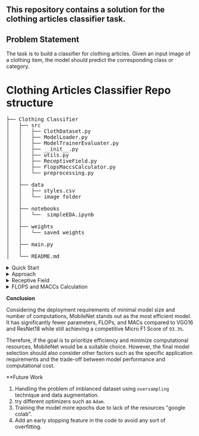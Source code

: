 ## This repository contains a solution for the clothing articles classifier task.

## Problem Statement

The task is to build a classifier for clothing articles. Given an input image of a clothing item, the model should predict the corresponding class or category.

# Clothing Articles Classifier Repo structure
<pre>
├── Clothing Classifier
│   ├── src
│   │   ├── ClothDataset.py
│   │   ├── ModelLoader.py
│   │   ├── ModelTrainerEvaluater.py
│   │   ├── __init__.py 
│   │   ├── utils.py
│   │   ├── ReceptiveField.py
│   │   ├── FlopsMaccsCalculator.py
│   │   └── preprocessing.py
│   │ 
│   ├── data
│   │   ├── styles.csv
│   │   └── image folder
│   │ 
│   ├── notebooks
│   │   └──  simpleEDA.ipynb
│   │ 
│   ├── weights
│   │   └── saved weights
│   │ 
│   ├── main.py
│   │ 
│   └── README.md </pre>



<details>
<summary>Quick Start</summary>

1. Clone the repo `https://github.com/muhammedAbulnaser/Clothing-Classifier`
2. intall the required libraries `pip install -r requirements.txt`  
3. Download the data[data]([URL](https://www.kaggle.com/datasets/paramaggarwal/fashion-product-images-small)) in the data folder with this structure 
<pre>
├── data
│   ├── images "Contains the images" 
|   └── styles.csv "Contains the labels"
</pre>

4. run the `main.py` python file to train and evaluate the model of your choose
<pre>
python main.py --model_type "mobilenet" --data_path "data/" --num_classes 10  --epochs 5 
                              "vgg16" 
                             "resnet" 
</pre>  
</details> 

<details>
<summary>Approach</summary>

1. **Data Collection**: The dataset provided is a comprehensive collection of data from the e-commerce industry. It includes professionally captured high-resolution product images, along with manually-entered label attributes and descriptive text. Each product is uniquely identified by an ID, and the mapping between products and images is available in the styles.csv file. Additionally, key product categories and their display names are provided for easy reference. The dataset contains around `45k images`with `143 class`. [Link To the Dataset]([URL](https://www.kaggle.com/datasets/paramaggarwal/fashion-product-images-small))

2. **Data Preprocessing Steps**:                                                                                                                                 
    - ***Cleaning Unexisting Files:*** This step ensures the integrity of the dataset by removing records where the corresponding image file does not exist. It iterates over each row in the DataFrame and checks if the image file path exists. Rows with non-existing image files are dropped from the DataFrame.
    - ***Calculate Category “article type ”Counts:*** The code calculates the count of each unique articleType category in the DataFrame. This provides insights into the distribution of categories within the dataset.
    - ***Filter Dataset based on Category Counts:*** The dataset is filtered to focus on categories that have a count greater than `1000`. Rows with article types that do not meet this threshold are removed, resulting in a filtered DataFrame. This step is to minimize the huge imbalancing found in this dataset resulting to only `10 classes` out of `143 classes` originally in the dataset.
    - ***Split Dataset into Training and Testing Sets:*** The filtered DataFrame is split into a training dataset and a testing dataset. The train_test_split function is used, where `80%` of the data is allocated for training and `20%` for testing. Where the random seed ensures reproducibility.
    - ***Define ClothDataset Class:*** The ClothDataset class is defined as a subclass of torch.utils.data.Dataset. It represents the dataset of images and their corresponding article types. The class takes the root directory, the DataFrame (train or test), and an optional transform argument (e.g., resizing and converting to tensors).

3. **Model Architecture**:
For the clothing articles classifier, three model architectures were used: VGG16, ResNet18, and MobileNet. Here's an overview of each model: 
    - ***VGG16:*** VGG16 is a deep convolutional neural network architecture that was introduced by the Visual Geometry Group at the University of Oxford. It consists of `16` convolutional layers, including five max-pooling layers and three fully connected layers. The model has a fixed input size of 224x224 pixels. In PyTorch, the VGG16 model is available through the 'torchvision.models' module.
    ![image](https://github.com/muhammedAbulnaser/Clothing-Classifier/assets/63162632/78763c18-141a-417b-86d2-7ca782a0ca7c)

    - ***ResNet18:*** ResNet18 is a variant of the ResNet (Residual Network) architecture developed by Microsoft Research. It consists of `18` layers, including convolutional layers, batch normalization, and residual connections. Residual connections allow the network to learn residual mappings, which can alleviate the degradation problem in deep neural networks. The ResNet18 model also has an input size of 224x224 pixels and is available in PyTorch's 'torchvision.models' module.
    ![image](https://github.com/muhammedAbulnaser/Clothing-Classifier/assets/63162632/eb9cec15-fd10-4ce7-bcf6-d15c8c80f530)

    - ***MobileNet:*** MobileNet is a lightweight convolutional neural network architecture designed for mobile and embedded devices. It utilizes depthwise separable convolutions, which split the standard convolutional operation into a depthwise convolution and a pointwise convolution. This reduces computational complexity and model size while maintaining accuracy. MobileNet is also available in the 'torchvision.models' module.
    ![image](https://github.com/muhammedAbulnaser/Clothing-Classifier/assets/63162632/74c51447-d4b7-402c-bbfd-922c9d881818)


Each of these models was pretrained on large-scale datasets such as ImageNet. By leveraging transfer learning, the pretrained models' weights were used as a starting point for the clothing articles classification task, and only the final classification layer was modified to match the number of clothing categories in the dataset, `10 classes` after filteration.

4. **Training**:

    - Optimization Algorithm: The SGD optimizer stands for Stochastic Gradient Descent. 

    - Learning Rate Schedule: The learning rate is set to 0.001.
    
    - The loss function: The CrossEntropyLoss used for multi-class classification tasks and combines the softmax activation function and the negative log-likelihood loss. 
    
    - Batch Size: The batch size used for training is 16.

    - Number of Training Epochs: The number of training epochs is 3 due to the lack of resources "Working on free google colab"

5. **Evaluation Metrics**: 
Due to imbalanced dataset
    - ***Micro F1 Score:*** `Micro F1 score` calculates the F1 score by considering the total number of true positives, false positives, and false negatives across all classes. It treats the `imbalanced dataset` as a single classification task and gives equal weight to each sample. Micro F1 score is suitable when you want to `prioritize overall performance` and treat each sample equally.

6. **Results**:

Results of the Micro F1 Score 3 used models:
| Metric type | VGG16 | Resnet18 | MobileNet |
|:-----------:|:-----:|:--------:|:---------:|
|Micro F1 Score|  94.7 % |  91.8 % |  93.3 %  |

</details>

<details>
<summary>Receptive Field</summary>
  
The receptive field is a concept in convolutional neural networks (CNNs) that refers to the region in the input space that influences the output of a particular neuron or feature map. It represents the effective area of the input that is taken into account when computing the response of a neuron.

Results of the receptive field of 3 used models:
| VGG16 | Resnet18 | MobileNet |
|:-----:|:--------:|:---------:|
|  212 x 212 |  99 x 99 |  315 x 315  |

***to generate receptive field as in the next example***
Run the `ReceptiveField.py` from the src folder.
   
An example of an overall receptive field of ***resnet18*** model:
![image](https://github.com/muhammedAbulnaser/Clothing-Classifier/assets/63162632/2e915bed-5727-43b0-b5c8-417bffc74631)

Another example of an overall receptive field of ***VGG16*** model:
![image](https://github.com/muhammedAbulnaser/Clothing-Classifier/assets/63162632/e48004f5-926a-449a-98be-969082126424)

 
To increase or decrease the receptive field of the VGG16 model ***for example***, modification to the architecture by adjusting the size of the convolutional kernels and the stride should be done.
    - ***Changing Kernel Size:*** `Increasing` the size of the convolutional kernels in the layers will increase the receptive field size. while `Decreasing` kernel sizes such as 1x1 can decrease the receptive field as it focuses on local information.
    - ***Modifying Stride:*** `Increasing` the stride of the convolutional layers will reduce the spatial resolution leading to decreasing in the receptive field. while `Decreasing` the stride, on the other hand, will increase the receptive field.
</details>

<details>
<summary>FLOPS and MACCs Calculation</summary>
  
Results of total `FLOPS` and `MACCs`
| Metric type | Params (M) | FLOPs (G) | MACs (G) |
|:-----------:|:-----:|:--------:|:---------:|
|VGG16|  138.36 |  30.96 | 15.47  |		
|Resnet18|  11.69 |  3.64 |  1.82  |		
|MobileNet|  3.5 |  0.63 |  0.31  | 		
  
where:
    - (M) refers to milion
    - (G) Giga
   
***to generate FLOPS and MACCs per layer as in the next example***
Run the `FlopsMaccsCalculator.py` from the src folder. 
![image](https://github.com/muhammedAbulnaser/Clothing-Classifier/assets/63162632/83af0f12-33b7-4afa-add5-9f1bf1ad282c)

</details>

**Conclusion**

Considering the deployment requirements of minimal model size and number of computations, MobileNet stands out as the most efficient model. It has significantly fewer parameters, FLOPs, and MACs compared to VGG16 and ResNet18 while still achieving a competitive Micro F1 Score of `93.3%`.

Therefore, if the goal is to prioritize efficiency and minimize computational resources, MobileNet would be a suitable choice. However, the final model selection should also consider other factors such as the specific application requirements and the trade-off between model performance and computational cost.

**Future Work
1. Handling the problem of imblanced dataset using `oversampling` technique and data augmentation.
2. try different optimizers such as `Adam`.
3. Training the model more epochs due to lack of the resources "google colab".
4. Add an early stopping feature in the code to avoid any sort of overfitting.
